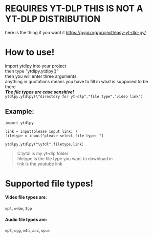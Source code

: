 # REQUIRES YT-DLP THIS IS NOT A YT-DLP DISTRIBUTION
here is the thing if you want it https://pypi.org/project/easy-yt-dlp-py/
# How to use!  
import ytdlpy into your project  
then type "ytdlpy.ytdlpy()"  
then you will enter three arguments  
anything in quotations means you have to fill in what is supposed to be there  
***The file types are case sensitive!***  
`ytdlpy.ytdlpy(\"directory for yt-dlp","file type","video link")`  
## Example:  
```
import ytdlpy

link = input(please input link: )
filetype = input("please select file type: ")

ytdlpy.ytdlpy("\ytdl",filetype,link)
```  
> C:\ytdl is my yt-dlp folder  
> filetype is the file type you want to download in  
> link is the youtube link  
  
  
# Supported file types!  
#### Video file types are:  
`mp4`, `webm`, `3gp`  
#### Audio file types are:  
`mp3`, `ogg`, `m4a`, `aac`, `opus`
